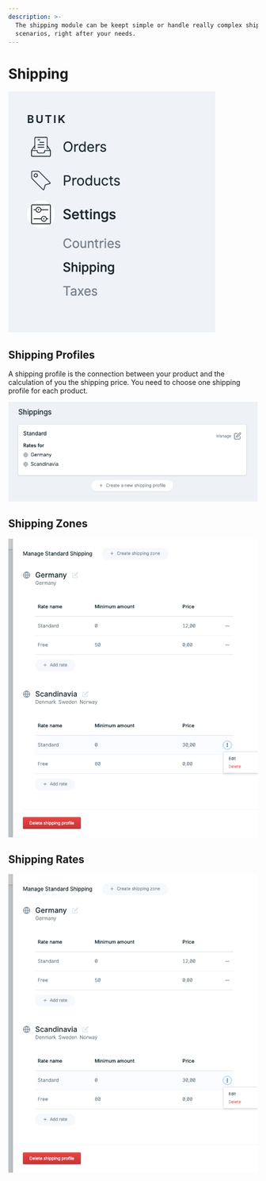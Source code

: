 ```yaml
---
description: >-
  The shipping module can be keept simple or handle really complex shipping
  scenarios, right after your needs.
---
```


# Shipping

![Edit your shipping settings in the control panel](../.gitbook/assets/shipping-menu.png)

## Shipping Profiles

A shipping profile is the connection between your product and the calculation of you the shipping price. You need to choose one shipping profile for each product.

![The standard profile will be created as default](../.gitbook/assets/shipping-profile-overview.png)

##  Shipping Zones



![](../.gitbook/assets/manage-shipping-zones.png)



## Shipping Rates



![](../.gitbook/assets/manage-shipping-zones.png)



